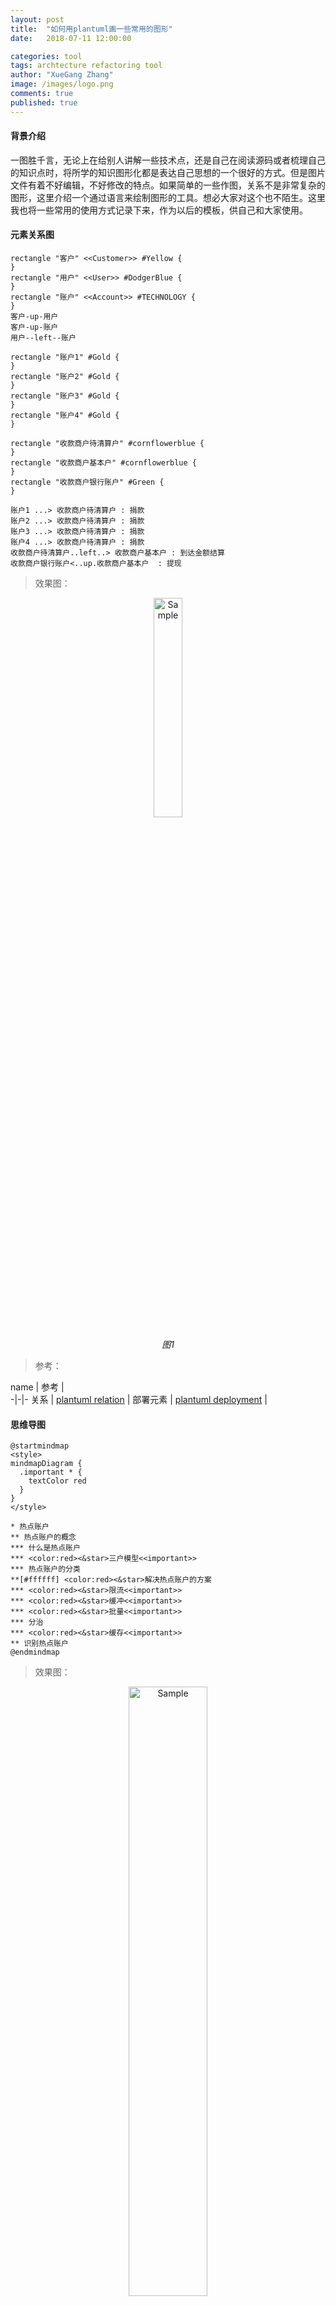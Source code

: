 ```yaml
---
layout: post
title:  "如何用plantuml画一些常用的图形"
date:   2018-07-11 12:00:00

categories: tool
tags: archtecture refactoring tool
author: "XueGang Zhang"
image: /images/logo.png
comments: true
published: true
---
```


#### 背景介绍

一图胜千言，无论上在给别人讲解一些技术点，还是自己在阅读源码或者梳理自己的知识点时，将所学的知识图形化都是表达自己思想的一个很好的方式。但是图片文件有着不好编辑，不好修改的特点。如果简单的一些作图，关系不是非常复杂的图形，这里介绍一个通过语言来绘制图形的工具。想必大家对这个也不陌生。这里我也将一些常用的使用方式记录下来，作为以后的模板，供自己和大家使用。


#### 元素关系图

```plantuml
rectangle "客户" <<Customer>> #Yellow {
}
rectangle "用户" <<User>> #DodgerBlue {
}
rectangle "账户" <<Account>> #TECHNOLOGY {
}
客户-up-用户
客户-up-账户
用户--left--账户

```



```plantuml
rectangle "账户1" #Gold {
}
rectangle "账户2" #Gold {
}
rectangle "账户3" #Gold {
}
rectangle "账户4" #Gold {
}

rectangle "收款商户待清算户" #cornflowerblue {
}
rectangle "收款商户基本户" #cornflowerblue {
}
rectangle "收款商户银行账户" #Green {
}

账户1 ...> 收款商户待清算户 : 捐款
账户2 ...> 收款商户待清算户 : 捐款
账户3 ...> 收款商户待清算户 : 捐款
账户4 ...> 收款商户待清算户 : 捐款
收款商户待清算户..left..> 收款商户基本户 : 到达金额结算
收款商户银行账户<..up.收款商户基本户  : 提现
```


>效果图：

<p align="center">
	<img src="https://uploader.shimo.im/f/KmP9UIZ8qWwcxXwF.png!thumbnail" alt="Sample"  width="30%" height="30%">
	<p align="center">
		<em>图1</em>
	</p>
</p>

>参考：

name | 参考 |  
-|-|-
关系 | [plantuml relation](https://plantuml.com/zh/ie-diagram) |
部署元素 | [plantuml deployment](https://plantuml.com/zh/deployment-diagram) |

#### 思维导图

```plantuml
@startmindmap
<style>
mindmapDiagram {
  .important * {
	textColor red
  }
}
</style>

* 热点账户
** 热点账户的概念
*** 什么是热点账户
*** <color:red><&star>三户模型<<important>>
*** 热点账户的分类
**[#ffffff] <color:red><&star>解决热点账户的方案
*** <color:red><&star>限流<<important>>
*** <color:red><&star>缓冲<<important>>
*** <color:red><&star>批量<<important>>
*** 分治
*** <color:red><&star>缓存<<important>>
** 识别热点账户
@endmindmap
```

>效果图：

<p align="center">
	<img src="https://uploader.shimo.im/f/erTu3sovZuUjkGxM.png!thumbnail" alt="Sample"  width="50%" height="50%">
	<p align="center">
		<em>图1</em>
	</p>
</p>

>参考：

name | 参考 |  
-|-|-
颜色 | [plantuml color](https://plantuml.com/zh/creole) |
脑图 | [plantuml mapmind](https://plantuml.com/zh/mindmap-diagram) |


